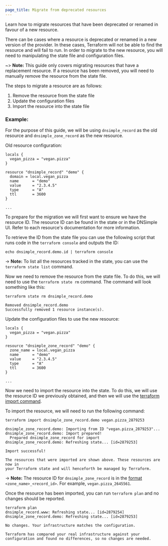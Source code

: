 ```yaml
---
page_title: Migrate from deprecated resources
---
```


Learn how to migrate resources that have been deprecated or renamed in favour of a new resource.

There can be cases where a resource is deprecated or renamed in a new version of the provider. In these cases, Terraform will not be able to find the resource and will fail to run. In order to migrate to the new resource, you will need to manipulating the state file and configuration files.

~> **Note:** This guide only covers migrating resources that have a replacement resource. If a resource has been removed, you will need to manually remove the resource from the state file.

The steps to migrate a resource are as follows:

1. Remove the resource from the state file
2. Update the configuration files
3. Import the resource into the state file

### Example:

For the purpose of this guide, we will be using `dnsimple_record` as the old resource and `dnsimple_zone_record` as the new resource.

Old resource configuration:

```hcl
locals {
  vegan_pizza = "vegan.pizza"
}

resource "dnsimple_record" "demo" {
  domain = local.vegan_pizza
  name      = "demo"
  value     = "2.3.4.5"
  type      = "A"
  ttl       = 3600
}

...
```

To prepare for the migration we will first want to ensure we have the resource ID. The resource ID can be found in the state or in the DNSimple UI. Refer to each resource's documentation for more information.

To retrieve the ID from the state file you can use the following script that runs code in the `terraform console` and outputs the ID:

```shell
echo dnsimple_record.demo.id | terraform console
```

-> **Note:** To list all the resources tracked in the state, you can use the `terraform state list` command.

Now we need to remove the resource from the state file. To do this, we will need to use the `terraform state rm` command. The command will look something like this:

```shell
terraform state rm dnsimple_record.demo

Removed dnsimple_record.demo
Successfully removed 1 resource instance(s).
```

Update the configuration files to use the new resource:

```hcl
locals {
  vegan_pizza = "vegan.pizza"
}

resource "dnsimple_zone_record" "demo" {
  zone_name = local.vegan_pizza
  name      = "demo"
  value     = "2.3.4.5"
  type      = "A"
  ttl       = 3600
}

...
```

Now we need to import the resource into the state. To do this, we will use the resource ID we previously obtained, and then we will use the [terraform import command](https://www.terraform.io/docs/import/index.html).

To import the resource, we will need to run the following command:

```shell
terraform import dnsimple_zone_record.demo vegan.pizza_2879253

dnsimple_zone_record.demo: Importing from ID "vegan.pizza_2879253"...
dnsimple_zone_record.demo: Import prepared!
  Prepared dnsimple_zone_record for import
dnsimple_zone_record.demo: Refreshing state... [id=2879253]

Import successful!

The resources that were imported are shown above. These resources are now in
your Terraform state and will henceforth be managed by Terraform.
```

-> **Note:** The resource ID for `dnsimple_zone_record` is in the [format](https://registry.terraform.io/providers/dnsimple/dnsimple/latest/docs/resources/zone_record#import) `<zone_name>_<record_id>`. For example, `vegan.pizza_2645561`.

Once the resource has been imported, you can run `terraform plan` and no changes should be reported.

```
terraform plan
dnsimple_record.www: Refreshing state... [id=2879254]
dnsimple_zone_record.demo: Refreshing state... [id=2879253]

No changes. Your infrastructure matches the configuration.

Terraform has compared your real infrastructure against your configuration and found no differences, so no changes are needed.
```
